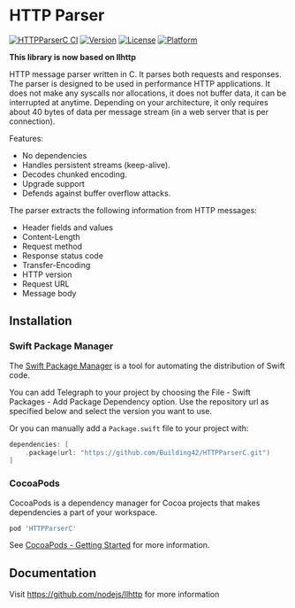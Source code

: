 HTTP Parser
===========

[![HTTPParserC CI](https://github.com/Building42/HTTPParserC/actions/workflows/ci.yml/badge.svg)](https://github.com/Building42/HTTPParserC/actions/workflows/ci.yml)
[![Version](https://img.shields.io/cocoapods/v/HTTPParserC.svg)](https://cocoapods.org/pods/HTTPParserC)
[![License](https://img.shields.io/cocoapods/l/HTTPParserC.svg)](https://cocoapods.org/pods/HTTPParserC)
[![Platform](https://img.shields.io/cocoapods/p/HTTPParserC.svg)](https://cocoapods.org/pods/HTTPParserC)

**This library is now based on llhttp**

HTTP message parser written in C. It parses both requests and
responses. The parser is designed to be used in performance HTTP
applications. It does not make any syscalls nor allocations, it does not
buffer data, it can be interrupted at anytime. Depending on your
architecture, it only requires about 40 bytes of data per message
stream (in a web server that is per connection).

Features:

  * No dependencies
  * Handles persistent streams (keep-alive).
  * Decodes chunked encoding.
  * Upgrade support
  * Defends against buffer overflow attacks.

The parser extracts the following information from HTTP messages:

  * Header fields and values
  * Content-Length
  * Request method
  * Response status code
  * Transfer-Encoding
  * HTTP version
  * Request URL
  * Message body

## Installation

### Swift Package Manager

The [Swift Package Manager](https://swift.org/package-manager/) is a tool for automating the distribution of Swift code.

You can add Telegraph to your project by choosing the File - Swift Packages - Add Package Dependency option. Use the repository url as specified below and select the version you want to use.

Or you can manually add a `Package.swift` file to your project with:

```swift
dependencies: [
    .package(url: "https://github.com/Building42/HTTPParserC.git")
]
```

### CocoaPods

CocoaPods is a dependency manager for Cocoa projects that makes dependencies a part of your workspace.

```ruby
pod 'HTTPParserC'
```

See [CocoaPods - Getting Started](https://guides.cocoapods.org/using/getting-started.html) for more information.

## Documentation
Visit https://github.com/nodejs/llhttp for more information
